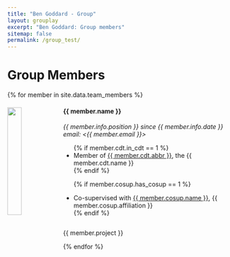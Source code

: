```yaml
---
title: "Ben Goddard - Group"
layout: grouplay
excerpt: "Ben Goddard: Group members"
sitemap: false
permalink: /group_test/
---
```


# Group Members

{% for member in site.data.team_members %}
  <div>
  <img src="{{ site.url }}{{ site.baseurl }}/images/{{ member.photo }}" class="img-responsive" width="25%" style="float: left"/>
  <h4>{{ member.name }}</h4>
  <i>{{ member.info.position }} since {{ member.info.date }} 
  <br>email: <{{ member.email }}></i>
  <ul style="overflow: hidden">
  {% if member.cdt.in_cdt == 1 %}
    <li> Member of <a href="{{ member.cdt.url }}">{{ member.cdt.abbr }}</a>, the {{ member.cdt.name }}  </li>
  {% endif %}

  {% if member.cosup.has_cosup == 1 %}
    <li> Co-supervised with <a href="{{ member.cosup.url }}">{{ member.cosup.name }}</a>,
         {{ member.cosup.affiliation }}
    </li>
  {% endif %}
  </ul>
  <p>
  {{ member.project }}
  </p>
  </div>

  <div class="row">
  </div>


{% endfor %}

